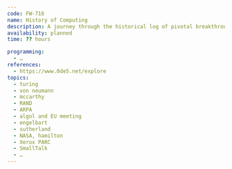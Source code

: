 ```yaml
---
code: FW-716
name: History of Computing
description: A journey through the historical log of pivotal breakthroughs, visionary thinkers, and landmark systems that shaped the modern world of computation.
availability: planned
time: ?? hours

programming:
  - …
references:
  - https://www.0de5.net/explore
topics:
  - turing
  - von neumann
  - mccarthy
  - RAND
  - ARPA
  - algol and EU meeting
  - engelbart
  - sutherland
  - NASA, hamilton
  - Xerox PARC
  - SmallTalk
  - …
---
```


